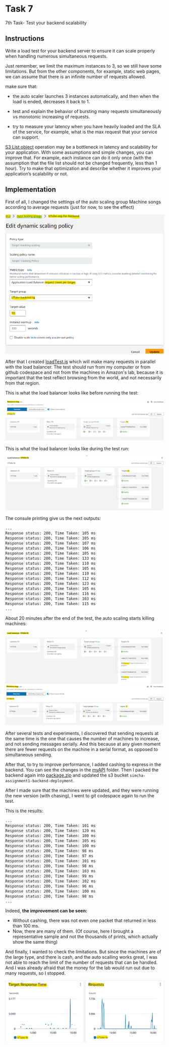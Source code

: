 # Task 7
7th Task- Test your backend scalability
 
## Instructions 
Write a load test for your backend server to ensure it can scale properly when handling numerous simultaneous requests.

Just remember, we limit the maximum instances to 3, so we still have some limitations. But from the other components, for example, static web pages, we can assume that there is an infinite number of requests allowed.

make sure that:
* the auto scaler launches 3 instances automatically, and then when the load is ended, decreases it back to 1.

* test and explain the behavior of bursting many requests simultaneously vs monotonic increasing of requests.

* try to measure your latency when you have heavily loaded and the SLA of the service, for example, what is the max request that your service can support.

[S3 List object](https://docs.aws.amazon.com/AmazonS3/latest/API/API_ListObjectsV2.html) operation may be a bottleneck in latency and scalability for your application. With some assumptions and simple changes, you can improve that. For example, each instance can do it only once (with the assumption that the file list should not be changed frequently, less than 1 hour). Try to make that optimization and describe whether it improves your application’s scalability or not.

## Implementation
First of all, I changed the settings of the auto scaling group Machine songs according to average requests (just for now, to see the effect)

![](./img/00%20-%20change%20auto%20scale%20settings.png)

After that I created [loadTest.js](./LoadTest/loadTest.js) which will make many requests in parallel with the load balancer. The test should run from my computer or from github codespace and not from the machines in Amazon's lab, because it is important that the test reflect browsing from the world, and not necessarily from that region.

This is what the load balancer looks like before running the test:

![](./img/01%20-%20load%20balancer%20map%20before%20load%20test.png)

This is what the load balancer looks like during the test run:

![](./img/02%20-%20load%20balancer%20map%20after%20load%20test.png)

The consule printing give us the next outputs:
```
...
Response status: 200, Time Taken: 105 ms
Response status: 200, Time Taken: 105 ms
Response status: 200, Time Taken: 107 ms
Response status: 200, Time Taken: 106 ms
Response status: 200, Time Taken: 105 ms
Response status: 200, Time Taken: 133 ms
Response status: 200, Time Taken: 110 ms
Response status: 200, Time Taken: 105 ms
Response status: 200, Time Taken: 110 ms
Response status: 200, Time Taken: 112 ms
Response status: 200, Time Taken: 123 ms
Response status: 200, Time Taken: 105 ms
Response status: 200, Time Taken: 116 ms
Response status: 200, Time Taken: 103 ms
Response status: 200, Time Taken: 115 ms
...
```

About 20 minutes after the end of the test, the auto scaling starts killing machines:

![](./img/03%20-%20load%20balancr%20map%20while%20after%20end%20load%20test.png)
![](./img/04%20-%20load%20balancr%20map%20while%20after%20end%20load%20test.png)

After several tests and experiments, I discovered that sending requests at the same time is the one that causes the number of machines to increase, and not sending messages serially. And this because at any given moment there are fewer requests on the machine in a serial format, as opposed to simultaneous sending.

After that, to try to improve performance, I added cashing to express in the backend. You can see the changes in the [myAPI](./myAPI/) folder. Then I packed the backend again into [package.zip](./backend_deployment/package.zip) and updated the s3 bucket `simcha-assignment1-backend-deployment`.

After I made sure that the machines were updated, and they were running the new version (with chasing), I went to git codespace again to run the test.

This is the results:
```
...
Response status: 200, Time Taken: 101 ms
Response status: 200, Time Taken: 120 ms
Response status: 200, Time Taken: 100 ms
Response status: 200, Time Taken: 105 ms
Response status: 200, Time Taken: 100 ms
Response status: 200, Time Taken: 98 ms
Response status: 200, Time Taken: 97 ms
Response status: 200, Time Taken: 101 ms
Response status: 200, Time Taken: 98 ms
Response status: 200, Time Taken: 103 ms
Response status: 200, Time Taken: 99 ms
Response status: 200, Time Taken: 102 ms
Response status: 200, Time Taken: 96 ms
Response status: 200, Time Taken: 100 ms
Response status: 200, Time Taken: 98 ms
...
```

Indeed, **the improvement can be seen:**
* Without cashing, there was not even one packet that returned in less than 100 ms.
* Now, there are many of them. (Of course, here I brought a representative sample and not the thousands of prints, which actually show the same thing)

And finally, I wanted to check the limitations. But since the machines are of the large type, and there is cash, and the auto scalling works great, I was not able to reach the limit of the number of requests that can be handled. And I was already afraid that the money for the lab would run out due to many requests, so I stopped.

![](./img/05%20-%20load%20balancer%20SLA.png)
